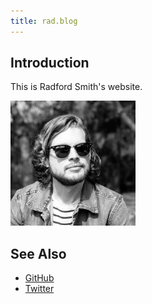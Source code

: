 ```yaml
---
title: rad.blog
---
```


## Introduction

This is Radford Smith's website.

<img src="pic.jpg" width="200">

## See Also

- [GitHub](https://github.com/rads)
- [Twitter](https://twitter.com/radfordsmith)
